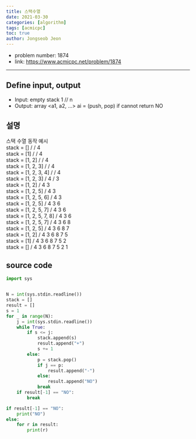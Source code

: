 ```yaml
---
title: 스택수열
date: 2021-03-30
categories: [algorithm]
tags: [acmicpc]
toc: true
author: Jongseob Jeon
---
```



- problem number: 1874  
- link: https://www.acmicpc.net/problem/1874  

---

## Define input, output
- Input: empty stack 1 // n  
- Output: array <a1, a2, ...> ai = (push, pop) if cannot return NO  

## 설명
스택 수열 동작 예시  
stack = [] /  / 4  
stack = [1] /  / 4  
stack = [1, 2] /  / 4  
stack = [1, 2, 3] /  / 4  
stack = [1, 2, 3, 4] /  / 4  
stack = [1, 2, 3] / 4 / 3  
stack = [1, 2] / 4 3  
stack = [1, 2, 5] / 4 3  
stack = [1, 2, 5, 6] / 4 3  
stack = [1, 2, 5] / 4 3 6  
stack = [1, 2, 5, 7] / 4 3 6  
stack = [1, 2, 5, 7, 8] / 4 3 6  
stack = [1, 2, 5, 7] / 4 3 6 8  
stack = [1, 2, 5] / 4 3 6 8 7  
stack = [1, 2] / 4 3 6 8 7 5  
stack = [1] / 4 3 6 8 7 5 2  
stack = [] / 4 3 6 8 7 5 2 1  

## source code 
```python
import sys


N = int(sys.stdin.readline())
stack = []
result = []
s = 1
for _ in range(N):
    j = int(sys.stdin.readline())
    while True:
        if s <= j:
            stack.append(s)
            result.append("+")
            s += 1
        else:
            p = stack.pop()
            if j == p:
                result.append("-")
            else:
                result.append("NO")
            break
    if result[-1] == "NO":
        break

if result[-1] == "NO":
    print("NO")
else:
    for r in result:
        print(r)
```
